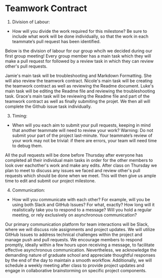 # Teamwork Contract

1. Division of Labour:
  * How will you divide the work required for this milestone? Be sure to include what work will be done individually, so that the work in each teammate’s pull request has been identified.

Below is the division of labour for our group whcih we decided during our first group meeting! 
Every group member has a main task which they will make a pull request for followed by a review task in which they can review other's pull requests. 

Jamie's main task will be troubleshooting and Markdown Formatting. She will also review the teamwork contract. Nicole's main task will be creating the teamwork contract as well as reviewing the Readme document. Luke's main task will be editing the Readme file and reviewing the troubleshooting task. Grace's main task will be reviewing the Readme file and part of the teamwork contract as well as finally submiting the projet. We then all will complete the Github issue task individually.
    
3. Timing:
  * When will you each aim to submit your pull requests, keeping in mind that another teammate will need to review your work? Warning: Do not submit your part of the project last-minute. Your teammate’s review of your work may not be trivial: if there are errors, your team will need time to debug them.

All the pull requests will be done before Thursday after everyone has completed all their individual main tasks in order for the other members to look over eachother's work and make any edits. After class on Thursday we plan to meet to discuss any issues we faced and review other's pull requests which should be done when we meet. This will then give us ample time to edit and submit our project milestone. 


4. Communication:
  * How will you communicate with each other? For example, will you be using both Slack and GitHub Issues? For what, exactly? How long will it realistically take you to respond to a message? Will you hold a regular meeting, or rely exclusively on asynchronous communication?

Our primary communication platform for team interactions will be Slack, where we will discuss role assignments and project updates. We will utilize GitHub Issues to address technical challenges within the project and manage push and pull requests. We encourage members to respond promptly, ideally within a few hours upon receiving a message, to facilitate effective asynchronous communication. Nevertheless, we acknowledge the demanding nature of graduate school and appreciate thoughtful responses by the end of the day to maintain a smooth workflow. Additionally, we will schedule a weekly meeting after class to provide project updates and engage in collaborative brainstorming on specific project components.
